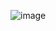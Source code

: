 ![image](https://github.com/DanteDeFlorencia77/c/assets/4090490/8c082703-cff3-43de-b849-b2964b30151d)


